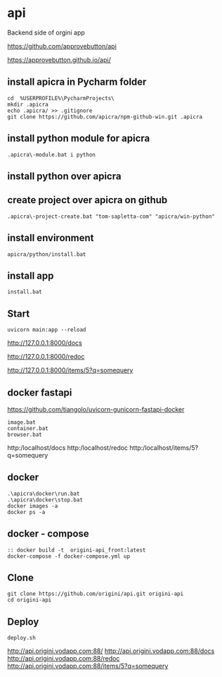 # api
Backend side of orgini app

https://github.com/approvebutton/api

https://approvebutton.github.io/api/


## install apicra in Pycharm folder

    cd  %USERPROFILE%\PycharmProjects\
    mkdir .apicra
    echo .apicra/ >> .gitignore
    git clone https://github.com/apicra/npm-github-win.git .apicra

## install python module for apicra

    .apicra\-module.bat i python

## install python over apicra


## create project over apicra on github
    .apicra\-project-create.bat "tom-sapletta-com" "apicra/win-python"

## install environment
    apicra/python/install.bat


## install app
    install.bat
    
## Start    
    uvicorn main:app --reload
    
http://127.0.0.1:8000/docs   

http://127.0.0.1:8000/redoc

http://127.0.0.1:8000/items/5?q=somequery


## docker fastapi
https://github.com/tiangolo/uvicorn-gunicorn-fastapi-docker

    image.bat
    container.bat
    browser.bat





http:/localhost/docs
http:/localhost/redoc
http:/localhost/items/5?q=somequery


## docker
    .\apicra\docker\run.bat
    .\apicra\docker\stop.bat
    docker images -a
    docker ps -a

## docker - compose

    :: docker build -t  origini-api_front:latest
    docker-compose -f docker-compose.yml up


## Clone
    git clone https://github.com/origini/api.git origini-api
    cd origini-api

## Deploy
    deploy.sh
    
http://api.origini.vodapp.com:88/
http://api.origini.vodapp.com:88/docs
http://api.origini.vodapp.com:88/redoc
http://api.origini.vodapp.com:88/items/5?q=somequery


